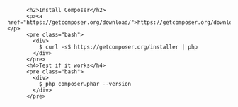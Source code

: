 
          <h2>Install Composer</h2>
          <p><a href="https://getcomposer.org/download/">https://getcomposer.org/download/</a></p>
          <pre class="bash">
            <div>
              $ curl -sS https://getcomposer.org/installer | php
            </div>
          </pre>
          <h4>Test if it works</h4>
          <pre class="bash">
            <div>
              $ php composer.phar --version
            </div>
          </pre>
        